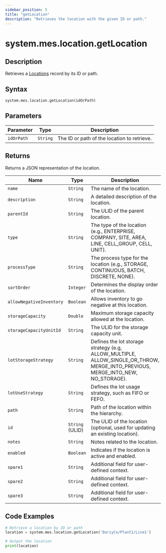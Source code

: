 ```yaml
---
sidebar_position: 5
title: "getLocation"
description: "Retrieves the location with the given ID or path."
---
```


# system.mes.location.getLocation

## Description

Retrieves a [Locations](../../data-model/location-model/location) record by its ID or path.

## Syntax
```python
system.mes.location.getLocation(idOrPath)
```

## Parameters

| Parameter  | Type     | Description                                 |
|------------|----------|---------------------------------------------|
| `idOrPath` | `String` | The ID or path of the location to retrieve. |

## Returns

Returns a JSON representation of the location.

| Name                       | Type            | Description                                                                                                                      |
|----------------------------|-----------------|----------------------------------------------------------------------------------------------------------------------------------|
| `name`                     | `String`        | The name of the location.                                                                                                        |
| `description`              | `String`        | A detailed description of the location.                                                                                          |
| `parentId`                 | `String`        | The ULID of the parent location.                                                                                                 |
| `type`                     | `String`        | The type of the location (e.g., ENTERPRISE, COMPANY, SITE, AREA, LINE, CELL_GROUP, CELL, UNIT).                                  |
| `processType`              | `String`        | The process type for the location (e.g., STORAGE, CONTINUOUS, BATCH, DISCRETE, NONE).                                            |
| `sortOrder`                | `Integer`       | Determines the display order of the location.                                                                                    |
| `allowNegativeInventory`   | `Boolean`       | Allows inventory to go negative at this location.                                                                                |
| `storageCapacity`          | `Double`        | Maximum storage capacity allowed at the location.                                                                                |
| `storageCapacityUnitId`    | `String`        | The ULID for the storage capacity unit.                                                                                          |
| `lotStorageStrategy`       | `String`        | Defines the lot storage strategy (e.g, ALLOW_MULTIPLE, ALLOW_SINGLE_OR_THROW, MERGE_INTO_PREVIOUS, MERGE_INTO_NEW, NO_STORAGE).  |
| `lotUseStrategy`           | `String`        | Defines the lot usage strategy, such as FIFO or FEFO.                                                                            |
| `path`                     | `String`        | Path of the location within the hierarchy.                                                                                       |
| `id`                       | `String` (ULID) | The ULID of the location (optional, used for updating an existing location).                                                     |
| `notes`                    | `String`        | Notes related to the location.                                                                                                   |
| `enabled`                  | `Boolean`       | Indicates if the location is active and enabled.                                                                                 |
| `spare1`                   | `String`        | Additional field for user-defined context.                                                                                       |
| `spare2`                   | `String`        | Additional field for user-defined context.                                                                                       |
| `spare3`                   | `String`        | Additional field for user-defined context.                                                                                       |

## Code Examples

```python
# Retrieve a location by ID or path
location = system.mes.location.getLocation('DariyCo/Plant1/Line1')

# Output the location
print(location)
```